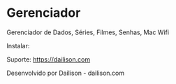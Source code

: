 # Gerenciador
Gerenciador de Dados, Séries, Filmes, Senhas, Mac Wifi


Instalar: 

Suporte:
https://dailison.com

Desenvolvido por Dailison - dailison.com
